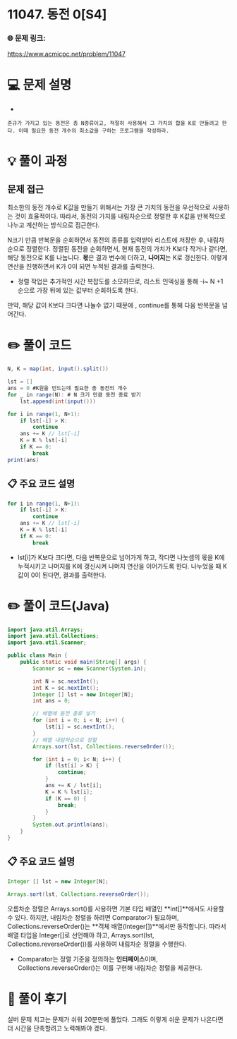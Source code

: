 # 11047. 동전 0[S4]

### 🌐 문제 링크:

https://www.acmicpc.net/problem/11047

# 💻 문제 설명

- 
    
    준규가 가지고 있는 동전은 총 N종류이고, 적절히 사용해서 그 가치의 합을 K로 만들려고 한다. 이때 필요한 동전 개수의 최소값을 구하는 프로그램을 작성하라.
    

# **💡 풀이 과정**

## 문제 접근

최소한의 동전 개수로 K값을 만들기 위해서는 가장 큰 가치의 동전을 우선적으로 사용하는 것이 효율적이다. 따라서, 동전의 가치를 내림차순으로 정렬한 후 K값을 반복적으로 나누고 계산하는 방식으로 접근한다.

N크기 만큼 반복문을 순회하면서 동전의 종류를 입력받아 리스트에 저장한 후, 내림차순으로 정렬한다. 정렬된 동전을 순회하면서, 현재 동전의 가치가 K보다 작거나 같다면, 해당 동전으로 K를 나눕니다. **몫**은 결과 변수에 더하고, **나머지**는 K로 갱신한다. 이렇게 연산을 진행하면서 K가 0이 되면 누적된 결과를 출력한다.

- 정렬 작업은 추가적인 시간 복잡도를 소모하므로, 리스트 인덱싱을 통해 -i~ N +1 순으로 가장 뒤에 있는 값부터 순회하도록 한다.

만약, 해당 값이 K보다 크다면 나눌수 없기 때문에 , continue를 통해 다음 반복문을 넘어간다.

# ✏️ **풀이 코드**

```java
N, K = map(int, input().split())

lst = []
ans = 0 #K원을 만드는데 필요한 총 동전의 개수
for _ in range(N): # N 크기 만큼 동전 종료 받기
    lst.append(int(input()))

for i in range(1, N+1):
    if lst[-i] > K:
        continue
    ans += K // lst[-i]
    K = K % lst[-i]
    if K == 0:
        break
print(ans)
```

## 📋 주요 코드 설명

```java
for i in range(1, N+1):
    if lst[-i] > K:
        continue
    ans += K // lst[-i]
    K = K % lst[-i]
    if K == 0:
        break
```

- lst[i]가 K보다 크다면, 다음 반복문으로 넘어가게 하고, 작다면 나눗셈의 몫을 K에 누적시키고 나머지를 K에 갱신시켜 나머지 연산을 이어가도록 한다. 나누었을 때 K 값이 0이 된다면, 결과를 출력한다.

# ✏️ **풀이 코드(Java)**

```java
import java.util.Arrays;
import java.util.Collections;
import java.util.Scanner;

public class Main {
    public static void main(String[] args) {
        Scanner sc = new Scanner(System.in);

        int N = sc.nextInt();
        int K = sc.nextInt();
        Integer [] lst = new Integer[N];
        int ans = 0;

        // 배열에 동전 종류 넣기
        for (int i = 0; i < N; i++) {
            lst[i] = sc.nextInt();
        }
        // 배열 내림차순으로 정렬
        Arrays.sort(lst, Collections.reverseOrder());

        for (int i = 0; i< N; i++) {
            if (lst[i] > K) {
                continue;
            }
            ans += K / lst[i];
            K = K % lst[i];
            if (K == 0) {
                break;
            }
        }
        System.out.println(ans);
    }
}
```

## 📋 주요 코드 설명

```java
Integer [] lst = new Integer[N];

Arrays.sort(lst, Collections.reverseOrder());
```

오름차순 정렬은 Arrays.sort()를 사용하면 기본 타입 배열인 **int[]**에서도 사용할 수 있다. 하지만, 내림차순 정렬을 하려면 Comparator가 필요하며, Collections.reverseOrder()는 **객체 배열(Integer[])**에서만 동작합니다. 따라서 배열 타입을 Integer[]로 선언해야 하고, Arrays.sort(lst, Collections.reverseOrder())를 사용하여 내림차순 정렬을 수행한다.

- Comparator는 정렬 기준을 정의하는 **인터페이스**이며, Collections.reverseOrder()는 이를 구현해 내림차순 정렬을 제공한다.

# 📒 **풀이 후기**

실버 문제 치고는 문제가 쉬워 20분만에 풀었다. 그래도 이렇게 쉬운 문제가 나온다면 더 시간을 단축할려고 노력해봐야 겠다.
